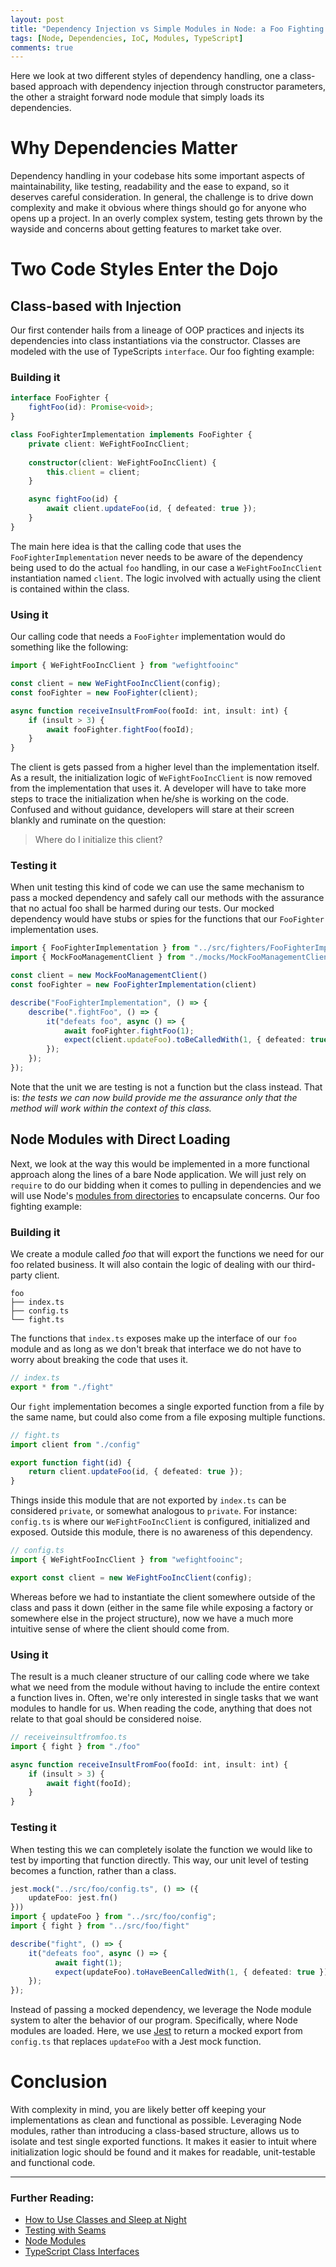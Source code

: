 ```yaml
---
layout: post
title: "Dependency Injection vs Simple Modules in Node: a Foo Fighting Showdown"
tags: [Node, Dependencies, IoC, Modules, TypeScript]
comments: true
---
```


Here we look at two different styles of dependency handling, one a class-based approach with dependency injection through constructor parameters, the other a straight forward node module that simply loads its dependencies.

# Why Dependencies Matter 

Dependency handling in your codebase hits some important aspects of maintainability, like testing, readability and the ease to expand, so it deserves careful consideration. In general, the challenge is to drive down complexity and make it obvious where things should go for anyone who opens up a project. In an overly complex system, testing gets thrown by the wayside and concerns about getting features to market take over.

# Two Code Styles Enter the Dojo


## Class-based with Injection

Our first contender hails from a lineage of OOP practices and injects its dependencies into class instantiations via the constructor. Classes are modeled with the use of TypeScripts `interface`. Our foo fighting example: 

### Building it

``` typescript
interface FooFighter {
    fightFoo(id): Promise<void>;
}

class FooFighterImplementation implements FooFighter {
    private client: WeFightFooIncClient;
    
    constructor(client: WeFightFooIncClient) {
        this.client = client;
    }

    async fightFoo(id) {
        await client.updateFoo(id, { defeated: true });
    }
}
```
The main here idea is that the calling code that uses the `FooFighterImplementation` never needs to be aware of the dependency being used to do the actual `foo` handling, in our case a `WeFightFooIncClient` instantiation named `client`. The logic involved with actually using the client is contained within the class. 

### Using it

Our calling code that needs a `FooFighter` implementation would do something like the following: 

``` typescript
import { WeFightFooIncClient } from "wefightfooinc"

const client = new WeFightFooIncClient(config);
const fooFighter = new FooFighter(client);

async function receiveInsultFromFoo(fooId: int, insult: int) {
    if (insult > 3) {
        await fooFighter.fightFoo(fooId);
    }
}
```

The client is gets passed from a higher level than the implementation itself. As a result, the initialization logic of `WeFightFooIncClient` is now removed from the implementation that uses it. A developer will have to take more steps to trace the initialization when he/she is working on the code. Confused and without guidance, developers will stare at their screen blankly and ruminate on the question: 
> Where do I initialize this client? 

### Testing it

When unit testing this kind of code we can use the same mechanism to pass a mocked dependency and safely call our methods with the assurance that no actual foo shall be harmed during our tests. Our mocked dependency would have stubs or spies for the functions that our `FooFighter` implementation uses. 

``` typescript
import { FooFighterImplementation } from "../src/fighters/FooFighterImplementation";
import { MockFooManagementClient } from "./mocks/MockFooManagementClient";

const client = new MockFooManagementClient()
const fooFighter = new FooFighterImplementation(client)

describe("FooFighterImplementation", () => {
    describe(".fightFoo", () => {
        it("defeats foo", async () => {
            await fooFighter.fightFoo(1);
            expect(client.updateFoo).toBeCalledWith(1, { defeated: true });
        });
    });
});
```

Note that the unit we are testing is not a function but the class instead. That is: *the tests we can now build provide me the assurance only that the method will work within the context of this class.* 

## Node Modules with Direct Loading

Next, we look at the way this would be implemented in a more functional approach along the lines of a bare Node application. We will just rely on `require` to do our bidding when it comes to pulling in dependencies and we will use Node's [modules from directories](https://nodejs.org/dist/latest-v14.x/docs/api/modules.html#modules_folders_as_modules) to encapsulate concerns. Our foo fighting example:

### Building it

We create a module called *foo* that will export the functions we need for our foo related business. It will also contain the logic of dealing with our third-party client. 

```
foo
├── index.ts
├── config.ts
└── fight.ts
```

The functions that `index.ts` exposes make up the interface of our `foo` module and as long as we don't break that interface we do not have to worry about breaking the code that uses it. 

``` typescript
// index.ts
export * from "./fight"
```

Our `fight` implementation becomes a single exported function from a file by the same name, but could also come from a file exposing multiple functions.

``` typescript
// fight.ts
import client from "./config"

export function fight(id) {
    return client.updateFoo(id, { defeated: true });
}
```

Things inside this module that are not exported by `index.ts` can be considered `private`, or somewhat analogous to `private`. For instance: `config.ts` is where our `WeFightFooIncClient` is configured, initialized and exposed. Outside this module, there is no awareness of this dependency. 

``` typescript
// config.ts
import { WeFightFooIncClient } from "wefightfooinc";

export const client = new WeFightFooIncClient(config);
```

Whereas before we had to instantiate the client somewhere outside of the class and pass it down (either in the same file while exposing a factory or somewhere else in the project structure), now we have a much more intuitive sense of where the client should come from.

### Using it

The result is a much cleaner structure of our calling code where we take what we need from the module without having to include the entire context a function lives in. Often, we're only interested in single tasks that we want modules to handle for us. When reading the code, anything that does not relate to that goal should be considered noise.

``` typescript
// receiveinsultfromfoo.ts
import { fight } from "./foo"

async function receiveInsultFromFoo(fooId: int, insult: int) {
    if (insult > 3) {
        await fight(fooId);
    }
}
```

### Testing it

When testing this we can completely isolate the function we would like to test by importing that function directly. This way, our unit level of testing becomes a function, rather than a class. 

``` typescript
jest.mock("../src/foo/config.ts", () => ({
    updateFoo: jest.fn()
}))
import { updateFoo } from "../src/foo/config";
import { fight } from "../src/foo/fight"

describe("fight", () => {
    it("defeats foo", async () => {
          await fight(1);
          expect(updateFoo).toHaveBeenCalledWith(1, { defeated: true });
    });
});

```

Instead of passing a mocked dependency, we leverage the Node module system to alter the behavior of our program. Specifically, where Node modules are loaded. Here, we use [Jest](https://jestjs.io/) to return a mocked export from `config.ts` that replaces `updateFoo` with a Jest mock function.

# Conclusion

With complexity in mind, you are likely better off keeping your implementations as clean and functional as possible. Leveraging Node modules, rather than introducing a class-based structure, allows us to isolate and test single exported functions. It makes it easier to intuit where initialization logic should be found and it makes for readable, unit-testable and functional code.

---
### Further Reading: 
- [How to Use Classes and Sleep at Night](https://medium.com/@dan_abramov/how-to-use-classes-and-sleep-at-night-9af8de78ccb4)
- [Testing with Seams](https://www.informit.com/articles/article.aspx?p=359417&seqNum=1)
- [Node Modules](https://nodejs.org/dist/latest-v14.x/docs/api/modules.html)
- [TypeScript Class Interfaces](https://www.typescriptlang.org/docs/handbook/interfaces.html#class-types)
